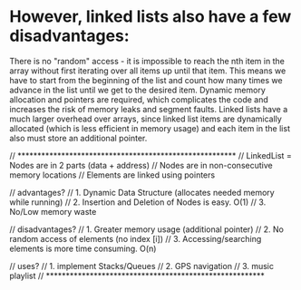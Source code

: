 # However, linked lists also have a few disadvantages:

There is no "random" access - it is impossible to reach the nth item in the array without first iterating over all items up until that item. This means we have to start from the beginning of the list and count how many times we advance in the list until we get to the desired item.
Dynamic memory allocation and pointers are required, which complicates the code and increases the risk of memory leaks and segment faults.
Linked lists have a much larger overhead over arrays, since linked list items are dynamically allocated (which is less efficient in memory usage) and each item in the list also must store an additional pointer.

  // *******************************************************
  // LinkedList =  Nodes are in 2 parts (data + address)
  //                        Nodes are in non-consecutive memory locations
  //                        Elements are linked using pointers
            
  //    advantages?
  //    1. Dynamic Data Structure (allocates needed memory while running)
  //    2. Insertion and Deletion of Nodes is easy. O(1) 
  //    3. No/Low memory waste
  
  //    disadvantages?
  //    1. Greater memory usage (additional pointer)
  //    2. No random access of elements (no index [i])
  //    3. Accessing/searching elements is more time consuming. O(n)
  
  //    uses?
  //    1. implement Stacks/Queues
  //    2. GPS navigation
  //    3. music playlist
  // *******************************************************
